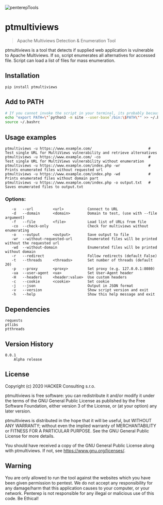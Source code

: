 ![penterepTools](https://www.penterep.com/external/penterepToolsLogo.png)


# ptmultiviews
> Apache Multiviews Detection & Enumeration Tool

ptmultiviews is a tool that detects if supplied web application is vulnerable to Apache Multiviews. If so, script enumerates all alternatives for accessed file. Script can load a list of files for mass enumeration.

## Installation

```
pip install ptmultiviews
```

## Add to PATH
```bash
# If you cannot invoke the script in your terminal, its probably because its not in your PATH. Fix it by running commands below.
echo "export PATH=\"`python3 -m site --user-base`/bin:\$PATH\"" >> ~/.bashrc
source ~/.bashrc
```

## Usage examples

```
ptmultiviews -u https://www.example.com/                          # Test single URL for MultiViews vulnerability and retrieve alternatives
ptmultiviews -u https://www.example.com/ -co                      # Test single URL for MultiViews vulnerability without enumeration
ptmultiviews -u https://www.example.com/index.php -wr             # Prints enumerated files without requested url
ptmultiviews -u https://www.example.com/index.php -wd             # Prints enumerated files without domain part
ptmultiviews -u https://www.example.com/index.php -o output.txt   # Saves enumerated files to output.txt 
```

### Options:

```
   -u   --url         <url>           Connect to URL
   -d   --domain      <domain>        Domain to test, (use with --file argument)
   -f   --file        <file>          Load list of URLs from file
   -co  --check-only                  Check for multiviews without enumerating
   -o   --output      <output>        Save output to file
   -wr  --without-requested-url       Enumerated files will be printed without the requested url
   -wd  --without-domain              Enumerated files will be printed without domain
   -r   --redirect                    Follow redirects (default False)
   -t   --threads     <threads>       Set number of threads (default 20)
   -p   --proxy       <proxy>         Set proxy (e.g. 127.0.0.1:8080)
   -ua  --user-agent  <ua>            Set User-Agent header
   -H   --headers     <header:value>  Use custom headers
   -c   --cookie      <cookie>        Set cookie
   -j   --json                        Output in JSON format
   -v   --version                     Show script version and exit
   -h   --help                        Show this help message and exit
```

## Dependencies

```
requests
ptlibs
ptthreads
```

## Version History

    0.0.1
        Alpha release

## License

Copyright (c) 2020 HACKER Consulting s.r.o.

ptmultiviews is free software: you can redistribute it and/or modify it under the terms of the GNU General Public License as published by the Free Software Foundation, either version 3 of the License, or (at your option) any later version.

ptmultiviews is distributed in the hope that it will be useful, but WITHOUT ANY WARRANTY; without even the implied warranty of MERCHANTABILITY or FITNESS FOR A PARTICULAR PURPOSE. See the GNU General Public License for more details.

You should have received a copy of the GNU General Public License along with ptmultiviews. If not, see https://www.gnu.org/licenses/.

## Warning

You are only allowed to run the tool against the websites which
you have been given permission to pentest. We do not accept any
responsibility for any damage/harm that this application causes to your
computer, or your network. Penterep is not responsible for any illegal
or malicious use of this code. Be Ethical!
